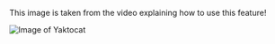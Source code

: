 This image is taken from the video explaining how to use this feature!

![Image of Yaktocat](https://octodex.github.com/images/yaktocat.png)
